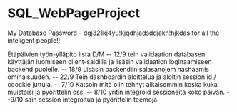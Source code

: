 # SQL_WebPageProject
My Database Password - dgj321kj4yu!kjqdhjadsddjakh!hjkdas
for all the inteligent people!!

Etäpäivien työn-ylläpito lista
    D/M
-- 12/9
tein validaation databasen käyttäjän luomiseen client-saidilla
ja lisäsin validaation loginaamiseen backend puolelle.
-- 18/9
Lisäsin backendiin salasanojem hashaamis ominaisuuden.
-- 22/9
Tein dashboardin aloittelua ja aloitin session id / coockie juttuja.
-- 7/10
Katsoin mitä olin tehnyt aikaisemmin koska kuka muistaisi ja pyörittelin css.
-- 8/10
yritin integroid sessioneita koko päivän.
--9/10
sain session integroitua ja pyörittelin teemoja.